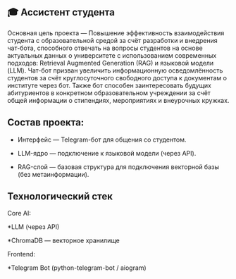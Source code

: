 ## 🎓 Ассистент студента 

Основная цель проекта — Повышение эффективность взаимодействия студента с образовательной средой за счёт разработки и внедрения чат-бота, способного отвечать на вопросы студентов на основе актуальных данных о университете с использованием современных подходов: Retrieval Augmented Generation (RAG) и языковой модели (LLM). Чат-бот призван увеличить информационную осведомлённость студентов за счёт круглосуточного свободного доступа к документам о институте через бот. Также бот способен заинтересовать будущих абитуриентов в конкретном образовательном учреждении за счёт общей информации о стипендиях, мероприятиях и внеурочных кружках. 

## Состав проекта:

 * Интерфейс — Telegram-бот для общения со студентом.

 * LLM-ядро — подключение к языковой модели (через API).

 * RAG-слой — базовая структура для подключения векторной базы (без метаинформации).


## Технологический стек 

Core AI:

  *LLM (через API)

  *ChromaDB —  векторное хранилище 

Frontend:

  *Telegram Bot (python-telegram-bot / aiogram)
